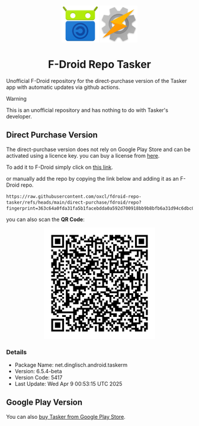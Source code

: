 <center>
<img src="fdroid.png" width="100">
<img src="direct-purchase/fdroid/repo/net.dinglisch.android.taskerm/en-US/icon.png" width="100">

# F-Droid Repo Tasker
</center>
Unofficial F-Droid repository for the direct-purchase version of the Tasker app with automatic updates via github actions.

> [!WARNING]
> This is an unofficial repository and has nothing to do with Tasker's developer.

## Direct Purchase Version
The direct-purchase version does not rely on Google Play Store and can be activated using a licence key. you can buy a license from [here](https://taskernet.com/?licenses).

To add it to F-Droid simply click on [this link](https://raw.githubusercontent.com/oxcl/fdroid-repo-tasker/refs/heads/main/direct-purchase/fdroid/repo?fingerprint=363c64a0fda31fa5b1facebdda0a592d700918bb9b8bfb6a31d94c6dbc03956e).

or manually add the repo by copying the link below and adding it as an F-Droid repo.
```
https://raw.githubusercontent.com/oxcl/fdroid-repo-tasker/refs/heads/main/direct-purchase/fdroid/repo?fingerprint=363c64a0fda31fa5b1facebdda0a592d700918bb9b8bfb6a31d94c6dbc03956e
```

you can also scan the **QR Code**:
<center>
<img src="direct-purchase/fdroid/repo/index.png" alt="QR Code for the direct-purchase repo. Scan it with the F-Droid app" width="300"/>
</center>

### Details
- Package Name: net.dinglisch.android.taskerm
- Version: 6.5.4-beta
- Version Code: 5417
- Last Update: Wed Apr  9 00:53:15 UTC 2025

## Google Play Version
You can also [buy Tasker from Google Play Store](https://play.google.com/store/apps/details?id=net.dinglisch.android.taskerm&hl=en).